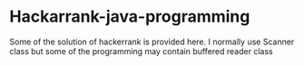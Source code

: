 # Hackarrank-java-programming
Some of the solution of hackerrank is provided here. I normally use Scanner class but some of the programming may contain buffered reader class

